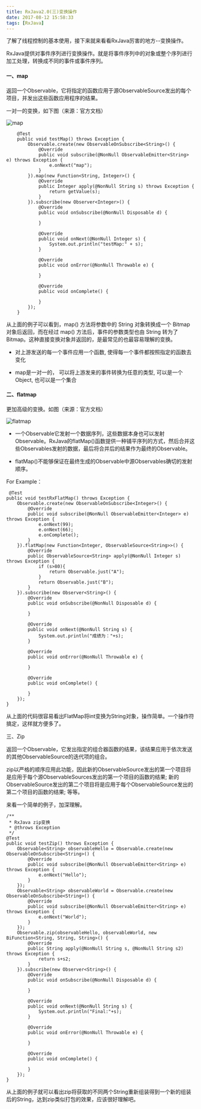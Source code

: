 ```yaml
---
title: RxJava2.0(三)变换操作
date: 2017-08-12 15:58:33
tags: [RxJava]
---
```


了解了线程控制的基本使用，接下来就来看看RxJava厉害的地方--变换操作。

RxJava提供对事件序列进行变换操作。就是将事件序列中的对象或整个序列进行加工处理，转换成不同的事件或事件序列。

#### 一、map


返回一个Observable，它将指定的函数应用于源ObservableSource发出的每个项目，并发出这些函数应用程序的结果。

一对一的变换，如下图（来源：官方文档）

![map](http://ot29getcp.bkt.clouddn.com/images/map.png)
	
		@Test
	    public void testMap() throws Exception {
	        Observable.create(new ObservableOnSubscribe<String>() {
	            @Override
	            public void subscribe(@NonNull ObservableEmitter<String> e) throws Exception {
	                e.onNext("map");
	            }
	        }).map(new Function<String, Integer>() {
	            @Override
	            public Integer apply(@NonNull String s) throws Exception {
	                return getValue(s);
	            }
	        }).subscribe(new Observer<Integer>() {
	            @Override
	            public void onSubscribe(@NonNull Disposable d) {
	
	            }
	
	            @Override
	            public void onNext(@NonNull Integer s) {
	                System.out.println("testMap:" + s);
	            }
	
	            @Override
	            public void onError(@NonNull Throwable e) {
	
	            }
	
	            @Override
	            public void onComplete() {
	
	            }
	        });
	    }
	    
从上面的例子可以看到，map() 方法将参数中的 String 对象转换成一个 Bitmap 对象后返回，而在经过 map() 方法后，事件的参数类型也由 String 转为了 Bitmap。这种直接变换对象并返回的，是最常见的也最容易理解的变换。

* 对上游发送的每一个事件应用一个函数, 使得每一个事件都按照指定的函数去变化

* map是一对一的， 可以将上游发来的事件转换为任意的类型, 可以是一个Object, 也可以是一个集合

#### 二、flatmap

	
更加高级的变换。如图（来源：官方文档）
	
![flatmap](http://ot29getcp.bkt.clouddn.com/images/flatMap.png)
	
	
* 一个Observable它发射一个数据序列，这些数据本身也可以发射Observable。RxJava的flatMap()函数提供一种铺平序列的方式，然后合并这些Observables发射的数据，最后将合并后的结果作为最终的Observable。

* flatMap()不能够保证在最终生成的Observable中源Observables确切的发射顺序。


For Example：

	 @Test
    public void testRxFlatMap() throws Exception {
        Observable.create(new ObservableOnSubscribe<Integer>() {
            @Override
            public void subscribe(@NonNull ObservableEmitter<Integer> e) throws Exception {
                e.onNext(99);
                e.onNext(66);
                e.onComplete();
            }
        }).flatMap(new Function<Integer, ObservableSource<String>>() {
            @Override
            public ObservableSource<String> apply(@NonNull Integer s) throws Exception {
                if (s>80){
                    return Observable.just("A");
                }
                return Observable.just("B");
            }
        }).subscribe(new Observer<String>() {
            @Override
            public void onSubscribe(@NonNull Disposable d) {

            }

            @Override
            public void onNext(@NonNull String s) {
                System.out.println("成绩为："+s);
            }

            @Override
            public void onError(@NonNull Throwable e) {

            }

            @Override
            public void onComplete() {

            }
        });
    }
    
    
  从上面的代码很容易看出FlatMap将int变换为String对象，操作简单。一个操作符搞定，这样就方便多了。
  
 
三、Zip

返回一个Observable，它发出指定的组合器函数的结果，该结果应用于依次发送的其他ObservableSource的迭代项的组合。

zip以严格的顺序应用此功能，因此新的ObservableSource发出的第一个项目将是应用于每个源ObservableSources发出的第一个项目的函数的结果; 新的ObservableSource发出的第二个项目将是应用于每个ObservableSource发出的第二个项目的函数的结果; 等等。

来看一个简单的例子，加深理解。

	/**
     * RxJava zip变换
     * @throws Exception
     */
    @Test
    public void testZip() throws Exception {
        Observable<String> observableHello = Observable.create(new ObservableOnSubscribe<String>() {
            @Override
            public void subscribe(@NonNull ObservableEmitter<String> e) throws Exception {
                e.onNext("Hello");
            }
        });
        Observable<String> observableWorld = Observable.create(new ObservableOnSubscribe<String>() {
            @Override
            public void subscribe(@NonNull ObservableEmitter<String> e) throws Exception {
                e.onNext("World");
            }
        });
        Observable.zip(observableHello, observableWorld, new BiFunction<String, String, String>() {
            @Override
            public String apply(@NonNull String s, @NonNull String s2) throws Exception {
                return s+s2;
            }
        }).subscribe(new Observer<String>() {
            @Override
            public void onSubscribe(@NonNull Disposable d) {

            }

            @Override
            public void onNext(@NonNull String s) {
                System.out.println("Final:"+s);
            }

            @Override
            public void onError(@NonNull Throwable e) {

            }

            @Override
            public void onComplete() {

            }
        });
    }
    
 从上面的例子就可以看出zip将获取的不同两个String重新组装得到一个新的组装后的String，达到zip类似打包的效果，应该很好理解吧。